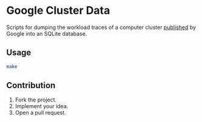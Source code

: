 # Google Cluster Data

Scripts for dumping the workload traces of a computer cluster [published][1] by
Google into an SQLite database.

## Usage

```bash
make
```

## Contribution

1. Fork the project.
2. Implement your idea.
3. Open a pull request.

[1]: https://github.com/google/cluster-data
